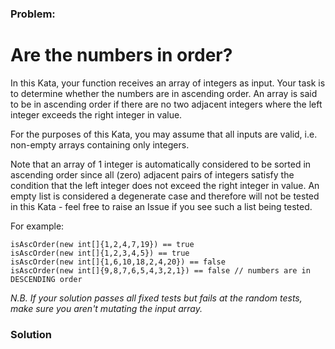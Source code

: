 ### Problem:
<h1 id="are-the-numbers-in-order">Are the numbers in order?</h1>
<p>In this Kata, your function receives an array of integers as input.  Your task is to determine whether the numbers are in ascending order.  An array is said to be in ascending order if there are no two adjacent integers where the left integer exceeds the right integer in value.</p>
<p>For the purposes of this Kata, you may assume that all inputs are valid, i.e. non-empty arrays containing only integers.</p>
<p>Note that an array of 1 integer is automatically considered to be sorted in ascending order since all (zero) adjacent pairs of integers satisfy the condition that the left integer does not exceed the right integer in value.  An empty list is considered a degenerate case and therefore will not be tested in this Kata - feel free to raise an Issue if you see such a list being tested.</p>
<p>For example:</p>
<pre><code class="language-java">isAscOrder(<span class="hljs-keyword">new</span> <span class="hljs-keyword">int</span>[]{<span class="hljs-number">1</span>,<span class="hljs-number">2</span>,<span class="hljs-number">4</span>,<span class="hljs-number">7</span>,<span class="hljs-number">19</span>}) == <span class="hljs-function"><span class="hljs-keyword">true</span>
<span class="hljs-title">isAscOrder</span><span class="hljs-params">(new <span class="hljs-keyword">int</span>[]{<span class="hljs-number">1</span>,<span class="hljs-number">2</span>,<span class="hljs-number">3</span>,<span class="hljs-number">4</span>,<span class="hljs-number">5</span>})</span> </span>== <span class="hljs-function"><span class="hljs-keyword">true</span>
<span class="hljs-title">isAscOrder</span><span class="hljs-params">(new <span class="hljs-keyword">int</span>[]{<span class="hljs-number">1</span>,<span class="hljs-number">6</span>,<span class="hljs-number">10</span>,<span class="hljs-number">18</span>,<span class="hljs-number">2</span>,<span class="hljs-number">4</span>,<span class="hljs-number">20</span>})</span> </span>== <span class="hljs-function"><span class="hljs-keyword">false</span>
<span class="hljs-title">isAscOrder</span><span class="hljs-params">(new <span class="hljs-keyword">int</span>[]{<span class="hljs-number">9</span>,<span class="hljs-number">8</span>,<span class="hljs-number">7</span>,<span class="hljs-number">6</span>,<span class="hljs-number">5</span>,<span class="hljs-number">4</span>,<span class="hljs-number">3</span>,<span class="hljs-number">2</span>,<span class="hljs-number">1</span>})</span> </span>== <span class="hljs-keyword">false</span> <span class="hljs-comment">// numbers are in DESCENDING order</span></code></pre>
<pre style="display: none;"><code class="language-c">in_asc_order({<span class="hljs-number">1</span>,<span class="hljs-number">2</span>,<span class="hljs-number">4</span>,<span class="hljs-number">7</span>,<span class="hljs-number">19</span>}, <span class="hljs-number">5</span>); <span class="hljs-comment">// returns true</span>
in_asc_order({<span class="hljs-number">1</span>,<span class="hljs-number">2</span>,<span class="hljs-number">3</span>,<span class="hljs-number">4</span>,<span class="hljs-number">5</span>}, <span class="hljs-number">5</span>); <span class="hljs-comment">// returns true</span>
in_asc_order({<span class="hljs-number">1</span>,<span class="hljs-number">6</span>,<span class="hljs-number">10</span>,<span class="hljs-number">18</span>,<span class="hljs-number">2</span>,<span class="hljs-number">4</span>,<span class="hljs-number">20</span>}, <span class="hljs-number">7</span>); <span class="hljs-comment">// returns false</span>
in_asc_order({<span class="hljs-number">9</span>,<span class="hljs-number">8</span>,<span class="hljs-number">7</span>,<span class="hljs-number">6</span>,<span class="hljs-number">5</span>,<span class="hljs-number">4</span>,<span class="hljs-number">3</span>,<span class="hljs-number">2</span>,<span class="hljs-number">1</span>}, <span class="hljs-number">9</span>); <span class="hljs-comment">// returns false because the numbers are in DESCENDING order</span></code></pre>
<pre style="display: none;"><code class="language-js">inAscOrder([<span class="hljs-number">1</span>,<span class="hljs-number">2</span>,<span class="hljs-number">4</span>,<span class="hljs-number">7</span>,<span class="hljs-number">19</span>]); <span class="hljs-comment">// returns true</span>
inAscOrder([<span class="hljs-number">1</span>,<span class="hljs-number">2</span>,<span class="hljs-number">3</span>,<span class="hljs-number">4</span>,<span class="hljs-number">5</span>]); <span class="hljs-comment">// returns true</span>
inAscOrder([<span class="hljs-number">1</span>,<span class="hljs-number">6</span>,<span class="hljs-number">10</span>,<span class="hljs-number">18</span>,<span class="hljs-number">2</span>,<span class="hljs-number">4</span>,<span class="hljs-number">20</span>]); <span class="hljs-comment">// returns false</span>
inAscOrder([<span class="hljs-number">9</span>,<span class="hljs-number">8</span>,<span class="hljs-number">7</span>,<span class="hljs-number">6</span>,<span class="hljs-number">5</span>,<span class="hljs-number">4</span>,<span class="hljs-number">3</span>,<span class="hljs-number">2</span>,<span class="hljs-number">1</span>]); <span class="hljs-comment">// returns false because the numbers are in DESCENDING order</span></code></pre>
<pre style="display: none;"><code class="language-cpp">inAscOrder([<span class="hljs-number">1</span>,<span class="hljs-number">2</span>,<span class="hljs-number">4</span>,<span class="hljs-number">7</span>,<span class="hljs-number">19</span>]); <span class="hljs-comment">// returns true</span>
inAscOrder([<span class="hljs-number">1</span>,<span class="hljs-number">2</span>,<span class="hljs-number">3</span>,<span class="hljs-number">4</span>,<span class="hljs-number">5</span>]); <span class="hljs-comment">// returns true</span>
inAscOrder([<span class="hljs-number">1</span>,<span class="hljs-number">6</span>,<span class="hljs-number">10</span>,<span class="hljs-number">18</span>,<span class="hljs-number">2</span>,<span class="hljs-number">4</span>,<span class="hljs-number">20</span>]); <span class="hljs-comment">// returns false</span>
inAscOrder([<span class="hljs-number">9</span>,<span class="hljs-number">8</span>,<span class="hljs-number">7</span>,<span class="hljs-number">6</span>,<span class="hljs-number">5</span>,<span class="hljs-number">4</span>,<span class="hljs-number">3</span>,<span class="hljs-number">2</span>,<span class="hljs-number">1</span>]); <span class="hljs-comment">// returns false because the numbers are in DESCENDING order</span></code></pre>
<pre style="display: none;"><code class="language-csharp">Kata.IsAscOrder(<span class="hljs-keyword">new</span> <span class="hljs-keyword">int</span>[]{<span class="hljs-number">1</span>,<span class="hljs-number">2</span>,<span class="hljs-number">4</span>,<span class="hljs-number">7</span>,<span class="hljs-number">19</span>}) == <span class="hljs-literal">true</span>
Kata.IsAscOrder(<span class="hljs-keyword">new</span> <span class="hljs-keyword">int</span>[]{<span class="hljs-number">1</span>,<span class="hljs-number">2</span>,<span class="hljs-number">3</span>,<span class="hljs-number">4</span>,<span class="hljs-number">5</span>}) == <span class="hljs-literal">true</span>
Kata.IsAscOrder(<span class="hljs-keyword">new</span> <span class="hljs-keyword">int</span>[]{<span class="hljs-number">1</span>,<span class="hljs-number">6</span>,<span class="hljs-number">10</span>,<span class="hljs-number">18</span>,<span class="hljs-number">2</span>,<span class="hljs-number">4</span>,<span class="hljs-number">20</span>}) == <span class="hljs-literal">false</span>
Kata.IsAscOrder(<span class="hljs-keyword">new</span> <span class="hljs-keyword">int</span>[]{<span class="hljs-number">9</span>,<span class="hljs-number">8</span>,<span class="hljs-number">7</span>,<span class="hljs-number">6</span>,<span class="hljs-number">5</span>,<span class="hljs-number">4</span>,<span class="hljs-number">3</span>,<span class="hljs-number">2</span>,<span class="hljs-number">1</span>}) == <span class="hljs-literal">false</span> <span class="hljs-comment">// numbers are in DESCENDING order</span></code></pre>
<pre style="display: none;"><code class="language-python">in_asc_order([<span class="hljs-number">1</span>,<span class="hljs-number">2</span>,<span class="hljs-number">4</span>,<span class="hljs-number">7</span>,<span class="hljs-number">19</span>]) <span class="hljs-comment"># returns True</span>
in_asc_order([<span class="hljs-number">1</span>,<span class="hljs-number">2</span>,<span class="hljs-number">3</span>,<span class="hljs-number">4</span>,<span class="hljs-number">5</span>]); // returns <span class="hljs-literal">True</span>
in_asc_order([<span class="hljs-number">1</span>,<span class="hljs-number">6</span>,<span class="hljs-number">10</span>,<span class="hljs-number">18</span>,<span class="hljs-number">2</span>,<span class="hljs-number">4</span>,<span class="hljs-number">20</span>]) <span class="hljs-comment"># returns False</span>
in_asc_order([<span class="hljs-number">9</span>,<span class="hljs-number">8</span>,<span class="hljs-number">7</span>,<span class="hljs-number">6</span>,<span class="hljs-number">5</span>,<span class="hljs-number">4</span>,<span class="hljs-number">3</span>,<span class="hljs-number">2</span>,<span class="hljs-number">1</span>]) <span class="hljs-comment"># returns False because the numbers are in DESCENDING order</span></code></pre>
<pre style="display: none;"><code class="language-php">in_asc_order([<span class="hljs-number">1</span>, <span class="hljs-number">2</span>, <span class="hljs-number">4</span>, <span class="hljs-number">7</span>, <span class="hljs-number">19</span>]); <span class="hljs-comment">// true</span>
in_asc_order([<span class="hljs-number">1</span>, <span class="hljs-number">2</span>, <span class="hljs-number">3</span>, <span class="hljs-number">4</span>, <span class="hljs-number">5</span>]); <span class="hljs-comment">// true</span>
in_asc_order([<span class="hljs-number">1</span>, <span class="hljs-number">6</span>, <span class="hljs-number">10</span>, <span class="hljs-number">18</span>, <span class="hljs-number">2</span>, <span class="hljs-number">4</span>, <span class="hljs-number">20</span>]); <span class="hljs-comment">// false</span>
in_asc_order([<span class="hljs-number">9</span>, <span class="hljs-number">8</span>, <span class="hljs-number">7</span>, <span class="hljs-number">6</span>, <span class="hljs-number">5</span>, <span class="hljs-number">4</span>, <span class="hljs-number">3</span>, <span class="hljs-number">2</span>, <span class="hljs-number">1</span>]); <span class="hljs-comment">// false (<span class="hljs-doctag">NOTE:</span> because the numbers are in DESCENDING order, not ascending order)</span></code></pre>
<pre style="display: none;"><code class="language-haskell"><span class="hljs-title">isAscOrder</span> [<span class="hljs-number">1</span>, <span class="hljs-number">2</span>, <span class="hljs-number">4</span>, <span class="hljs-number">7</span>, <span class="hljs-number">19</span>] <span class="hljs-comment">-- True</span>
<span class="hljs-title">isAscOrder</span> [<span class="hljs-number">1</span>, <span class="hljs-number">2</span>, <span class="hljs-number">3</span>, <span class="hljs-number">4</span>, <span class="hljs-number">5</span>] <span class="hljs-comment">-- True</span>
<span class="hljs-title">isAscOrder</span> [<span class="hljs-number">1</span>, <span class="hljs-number">6</span>, <span class="hljs-number">10</span>, <span class="hljs-number">18</span>, <span class="hljs-number">2</span>, <span class="hljs-number">4</span>, <span class="hljs-number">20</span>] <span class="hljs-comment">-- False</span>
<span class="hljs-title">isAscOrder</span> [<span class="hljs-number">9</span>, <span class="hljs-number">8</span>, <span class="hljs-number">7</span>, <span class="hljs-number">6</span>, <span class="hljs-number">5</span>, <span class="hljs-number">4</span>, <span class="hljs-number">3</span>, <span class="hljs-number">2</span>, <span class="hljs-number">1</span>] <span class="hljs-comment">-- False (<span class="hljs-doctag">NOTE:</span> because the numbers are in DESCENDING order, not ascending order)</span></code></pre>
<pre style="display: none;"><code class="language-ruby">is_asc_order([<span class="hljs-number">1</span>,<span class="hljs-number">2</span>,<span class="hljs-number">4</span>,<span class="hljs-number">7</span>,<span class="hljs-number">19</span>]) <span class="hljs-comment"># returns True</span>
is_asc_order([<span class="hljs-number">1</span>,<span class="hljs-number">2</span>,<span class="hljs-number">3</span>,<span class="hljs-number">4</span>,<span class="hljs-number">5</span>]); <span class="hljs-regexp">//</span> returns True
is_asc_order([<span class="hljs-number">1</span>,<span class="hljs-number">6</span>,<span class="hljs-number">10</span>,<span class="hljs-number">18</span>,<span class="hljs-number">2</span>,<span class="hljs-number">4</span>,<span class="hljs-number">20</span>]) <span class="hljs-comment"># returns False</span>
is_asc_order([<span class="hljs-number">9</span>,<span class="hljs-number">8</span>,<span class="hljs-number">7</span>,<span class="hljs-number">6</span>,<span class="hljs-number">5</span>,<span class="hljs-number">4</span>,<span class="hljs-number">3</span>,<span class="hljs-number">2</span>,<span class="hljs-number">1</span>]) <span class="hljs-comment"># returns False because the numbers are in DESCENDING order</span></code></pre>
<pre style="display: none;"><code class="language-crystal">is_asc_order([<span class="hljs-number">1</span>,<span class="hljs-number">2</span>,<span class="hljs-number">4</span>,<span class="hljs-number">7</span>,<span class="hljs-number">19</span>]) <span class="hljs-comment"># returns True</span>
is_asc_order([<span class="hljs-number">1</span>,<span class="hljs-number">2</span>,<span class="hljs-number">3</span>,<span class="hljs-number">4</span>,<span class="hljs-number">5</span>]); <span class="hljs-regexp">//</span> returns True
is_asc_order([<span class="hljs-number">1</span>,<span class="hljs-number">6</span>,<span class="hljs-number">10</span>,<span class="hljs-number">18</span>,<span class="hljs-number">2</span>,<span class="hljs-number">4</span>,<span class="hljs-number">20</span>]) <span class="hljs-comment"># returns False</span>
is_asc_order([<span class="hljs-number">9</span>,<span class="hljs-number">8</span>,<span class="hljs-number">7</span>,<span class="hljs-number">6</span>,<span class="hljs-number">5</span>,<span class="hljs-number">4</span>,<span class="hljs-number">3</span>,<span class="hljs-number">2</span>,<span class="hljs-number">1</span>]) <span class="hljs-comment"># returns False because the numbers are in DESCENDING order</span></code></pre>
<pre style="display: none;"><code class="language-go">InAscOrder([]<span class="hljs-keyword">int</span>{<span class="hljs-number">1</span>, <span class="hljs-number">2</span>, <span class="hljs-number">4</span>, <span class="hljs-number">7</span>, <span class="hljs-number">19</span>}) # returns True
InAscOrder([]<span class="hljs-keyword">int</span>{<span class="hljs-number">1</span>, <span class="hljs-number">2</span>, <span class="hljs-number">3</span>, <span class="hljs-number">4</span>, <span class="hljs-number">5</span>}) <span class="hljs-comment">// returns True</span>
InAscOrder([]<span class="hljs-keyword">int</span>{<span class="hljs-number">1</span>, <span class="hljs-number">6</span>, <span class="hljs-number">10</span>, <span class="hljs-number">18</span>, <span class="hljs-number">2</span>, <span class="hljs-number">4</span>, <span class="hljs-number">20</span>}) # returns False
InAscOrder([]<span class="hljs-keyword">int</span>{<span class="hljs-number">9</span>, <span class="hljs-number">8</span>, <span class="hljs-number">7</span>, <span class="hljs-number">6</span>, <span class="hljs-number">5</span>, <span class="hljs-number">4</span>, <span class="hljs-number">3</span>, <span class="hljs-number">2</span>, <span class="hljs-number">1</span>}) # returns False because the numbers are in DESCENDING order</code></pre>
<pre style="display: none;"><code class="language-nasm">in_asc_order({<span class="hljs-number">1</span>,<span class="hljs-number">2</span>,<span class="hljs-number">4</span>,<span class="hljs-number">7</span>,<span class="hljs-number">19</span>}, <span class="hljs-number">5</span>)<span class="hljs-comment">; // =&gt; 1</span>
in_asc_order({<span class="hljs-number">1</span>,<span class="hljs-number">2</span>,<span class="hljs-number">3</span>,<span class="hljs-number">4</span>,<span class="hljs-number">5</span>}, <span class="hljs-number">5</span>)<span class="hljs-comment">; // =&gt; 1</span>
in_asc_order({<span class="hljs-number">1</span>,<span class="hljs-number">6</span>,<span class="hljs-number">10</span>,<span class="hljs-number">18</span>,<span class="hljs-number">2</span>,<span class="hljs-number">4</span>,<span class="hljs-number">20</span>}, <span class="hljs-number">7</span>)<span class="hljs-comment">; // =&gt; 0</span>
in_asc_order({<span class="hljs-number">9</span>,<span class="hljs-number">8</span>,<span class="hljs-number">7</span>,<span class="hljs-number">6</span>,<span class="hljs-number">5</span>,<span class="hljs-number">4</span>,<span class="hljs-number">3</span>,<span class="hljs-number">2</span>,<span class="hljs-number">1</span>}, <span class="hljs-number">9</span>)<span class="hljs-comment">; // =&gt; 0</span></code></pre>
<p><em>N.B. If your solution passes all fixed tests but fails at the random tests, make sure you aren&apos;t mutating the input array.</em></p>

### Solution